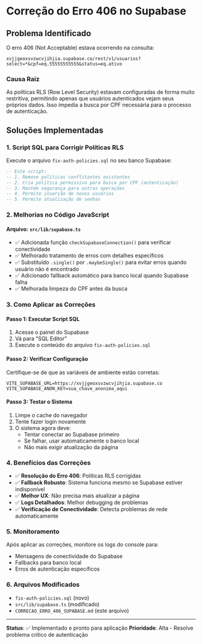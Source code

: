 # Correção do Erro 406 no Supabase

## Problema Identificado

O erro 406 (Not Acceptable) estava ocorrendo na consulta:

```
xvjjgeoxsvzwcvjihjia.supabase.co/rest/v1/usuarios?select=*&cpf=eq.55555555555&status=eq.ativo
```

### Causa Raiz

As políticas RLS (Row Level Security) estavam configuradas de forma muito restritiva, permitindo
apenas que usuários autenticados vejam seus próprios dados. Isso impedia a busca por CPF necessária
para o processo de autenticação.

## Soluções Implementadas

### 1. Script SQL para Corrigir Políticas RLS

Execute o arquivo `fix-auth-policies.sql` no seu banco Supabase:

```sql
-- Este script:
-- 1. Remove políticas conflitantes existentes
-- 2. Cria política permissiva para busca por CPF (autenticação)
-- 3. Mantém segurança para outras operações
-- 4. Permite inserção de novos usuários
-- 5. Permite atualização de senhas
```

### 2. Melhorias no Código JavaScript

#### Arquivo: `src/lib/supabase.ts`

- ✅ Adicionada função `checkSupabaseConnection()` para verificar conectividade
- ✅ Melhorado tratamento de erros com detalhes específicos
- ✅ Substituído `.single()` por `.maybeSingle()` para evitar erros quando usuário não é encontrado
- ✅ Adicionado fallback automático para banco local quando Supabase falha
- ✅ Melhorada limpeza do CPF antes da busca

### 3. Como Aplicar as Correções

#### Passo 1: Executar Script SQL

1. Acesse o painel do Supabase
2. Vá para "SQL Editor"
3. Execute o conteúdo do arquivo `fix-auth-policies.sql`

#### Passo 2: Verificar Configuração

Certifique-se de que as variáveis de ambiente estão corretas:

```env
VITE_SUPABASE_URL=https://xvjjgeoxsvzwcvjihjia.supabase.co
VITE_SUPABASE_ANON_KEY=sua_chave_anonima_aqui
```

#### Passo 3: Testar o Sistema

1. Limpe o cache do navegador
2. Tente fazer login novamente
3. O sistema agora deve:
   - Tentar conectar ao Supabase primeiro
   - Se falhar, usar automaticamente o banco local
   - Não mais exigir atualização da página

### 4. Benefícios das Correções

- ✅ **Resolução do Erro 406**: Políticas RLS corrigidas
- ✅ **Fallback Robusto**: Sistema funciona mesmo se Supabase estiver indisponível
- ✅ **Melhor UX**: Não precisa mais atualizar a página
- ✅ **Logs Detalhados**: Melhor debugging de problemas
- ✅ **Verificação de Conectividade**: Detecta problemas de rede automaticamente

### 5. Monitoramento

Após aplicar as correções, monitore os logs do console para:

- Mensagens de conectividade do Supabase
- Fallbacks para banco local
- Erros de autenticação específicos

### 6. Arquivos Modificados

- `fix-auth-policies.sql` (novo)
- `src/lib/supabase.ts` (modificado)
- `CORRECAO_ERRO_406_SUPABASE.md` (este arquivo)

---

**Status**: ✅ Implementado e pronto para aplicação **Prioridade**: Alta - Resolve problema crítico
de autenticação
